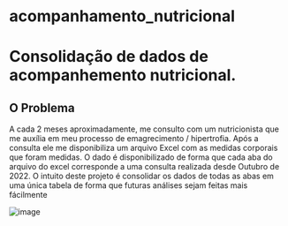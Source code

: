 # acompanhamento_nutricional

# Consolidação de dados de acompanhemento nutricional.

## O Problema
A cada 2 meses aproximadamente, me consulto com um nutricionista que me auxília em meu processo de emagrecimento / hipertrofia. 
Após a consulta ele me disponibiliza um arquivo Excel com as medidas corporais que foram medidas. 
O dado é disponibilizado de forma que cada aba do arquivo do excel corresponde a uma consulta realizada desde Outubro de 2022. 
O intuito deste projeto é consolidar os dados de todas as abas em uma única tabela de forma que futuras análises sejam feitas mais fácilmente

![image](https://github.com/marcelo1214/acompanhamento_nutricional/assets/74847223/9a070a06-4775-4b64-bd4e-1ad4d1cc2a6b)

